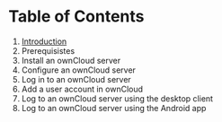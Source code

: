 # Table of Contents

1. [Introduction](content/Introduction.html)
2. Prerequisistes
3. Install an ownCloud server
4. Configure an ownCloud server
5. Log in to an ownCloud server
6. Add a user account in ownCloud
7. Log to an ownCloud server using the desktop client
8. Log to an ownCloud server using the Android app
